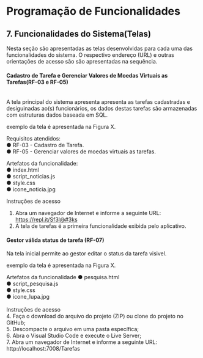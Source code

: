 # Programação de Funcionalidades

<h2>7. Funcionalidades do Sistema(Telas)</h2>

Nesta seção são apresentadas as telas desenvolvidas para cada uma das funcionalidades 
do sistema. O respectivo endereço (URL) e outras orientações de acesso são são 
apresentadas na sequência.

<h4>Cadastro de Tarefa e Gerenciar Valores de Moedas Virtuais as Tarefas(RF-03 e RF-05)</h4>
<br>
A tela principal do sistema apresenta apresenta as tarefas cadastradas e desiguinadas ao(s) funcionários, os dados destas tarefas são armazenadas com estruturas dados baseada em SQL.

exemplo da tela é apresentada na Figura X. 

Requisitos atendidos:
<br>
● RF-03 - Cadastro de Tarefa.<br>
● RF-05 - Gerenciar valores de moedas virtuais as tarefas.

Artefatos da funcionalidade:<br>
● index.html <br>
● script_noticias.js <br>
● style.css <br>
● icone_noticia.jpg

Instruções de acesso
1. Abra um navegador de Internet e informe a seguinte URL: https://repl.it/Sf3l@#3ks
2. A tela de tarefas é a primeira funcionalidade exibida pelo aplicativo.
   
<h4>Gestor válida status de tarefa (RF-07)</h4>

Na tela inicial permite ao gestor editar o status da tarefa visivel.

exemplo da tela é apresentada na Figura X. 

Artefatos da funcionalidade
● pesquisa.html <br>
● script_pesquisa.js <br>
● style.css <br>
● icone_lupa.jpg <br>
 <br>
Instruções de acesso<br>
4. Faça o download do arquivo do projeto (ZIP) ou clone do projeto no GitHub;<br>
5. Descompacte o arquivo em uma pasta específica;<br>
6. Abra o Visual Studio Code e execute o Live Server; <br>
7. Abra um navegador de Internet e informe a seguinte URL:
http://localhost:7008/Tarefas
